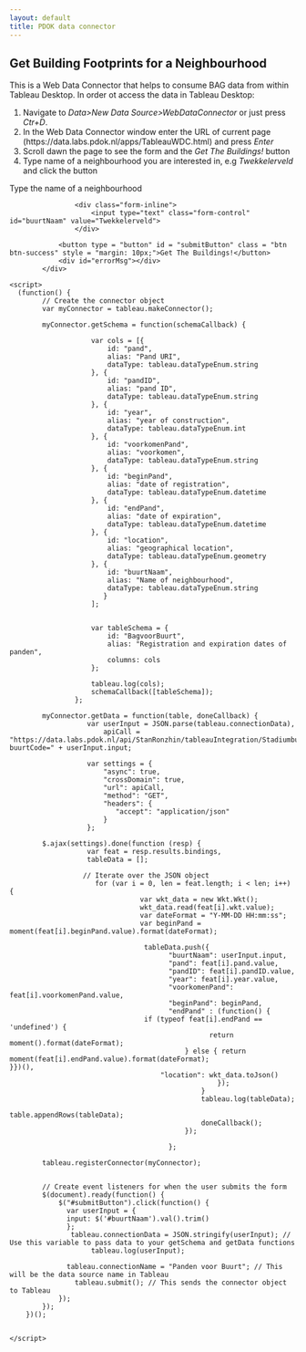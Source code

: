 ```yaml
---
layout: default
title: PDOK data connector
---
```



<script src="https://connectors.tableau.com/libs/tableauwdc-2.3.latest.js" type="text/javascript"></script>
<script src="https://cdnjs.cloudflare.com/ajax/libs/wicket/1.3.2/wicket.min.js" type="text/javascript"></script>
<script src="https://cdnjs.cloudflare.com/ajax/libs/moment.js/2.20.1/moment.min.js" type="text/javascript"></script>

<div class="container container-table">
        <div class="row vertical-center-row">
            <div class="text-center col-md-4 col-md-offset-4">
                <h2>Get Building Footprints for a Neighbourhood</h2>
                <p> 
This is a Web Data Connector that helps to consume BAG data from within Tableau Desktop. 
In order ot access the data in Tableau Desktop:
<ol type="1">
  <li>Navigate to <em>Data>New Data Source>WebDataConnector</em> or just press <em>Ctr+D</em>.</li>
  <li>In the Web Data Connector window enter the URL of current page (https://data.labs.pdok.nl/apps/TableauWDC.html) and press <em>Enter</em></li>
  <li>Scroll dawn the page to see the form and the <em>Get The Buildings!</em> button</li>
  <li>Type name of a neighbourhood you are interested in, e.g <em>Twekkelerveld</em> and click the button</li>
</ol>
</p>
                <form>
                    <div class="form-inline">
                        <label for="buurtNaam" class="text-center">Type the name of a neighbourhood</label>

				    <div class="form-inline">
				        <input type="text" class="form-control" id="buurtNaam" value="Twekkelerveld">
				    </div>

                <button type = "button" id = "submitButton" class = "btn btn-success" style = "margin: 10px;">Get The Buildings!</button>
                <div id="errorMsg"></div>
            </div>

    <script>
      (function() {
            // Create the connector object
            var myConnector = tableau.makeConnector();

            myConnector.getSchema = function(schemaCallback) {

                        var cols = [{
                            id: "pand",
                            alias: "Pand URI",
                            dataType: tableau.dataTypeEnum.string
                        }, {
                            id: "pandID",
                            alias: "pand ID",
                            dataType: tableau.dataTypeEnum.string
                        }, {
                            id: "year",
                            alias: "year of construction",
                            dataType: tableau.dataTypeEnum.int
                        }, {
                            id: "voorkomenPand",
                            alias: "voorkomen",
                            dataType: tableau.dataTypeEnum.string
                        }, {
                            id: "beginPand",
                            alias: "date of registration",
                            dataType: tableau.dataTypeEnum.datetime
                        }, {
                            id: "endPand",
                            alias: "date of expiration",
                            dataType: tableau.dataTypeEnum.datetime
                        }, {
                            id: "location",
                            alias: "geographical location",
                            dataType: tableau.dataTypeEnum.geometry
                        }, {
                            id: "buurtNaam",
                            alias: "Name of neighbourhood",
                            dataType: tableau.dataTypeEnum.string
                           }
                        ];


                        var tableSchema = {
                            id: "BagvoorBuurt",
                            alias: "Registration and expiration dates of panden",
                            columns: cols
                        };

                        tableau.log(cols);
                        schemaCallback([tableSchema]);
                    };

            myConnector.getData = function(table, doneCallback) {
                       var userInput = JSON.parse(tableau.connectionData),
                           apiCall = "https://data.labs.pdok.nl/api/StanRonzhin/tableauIntegration/Stadiumbuurt?buurtCode=" + userInput.input;

                       var settings = {
                           "async": true,
                           "crossDomain": true,
                           "url": apiCall,
                           "method": "GET",
                           "headers": {
                              "accept": "application/json"
                           }
                       };

            $.ajax(settings).done(function (resp) {
                       var feat = resp.results.bindings,
                       tableData = [];

                      // Iterate over the JSON object
                         for (var i = 0, len = feat.length; i < len; i++) {
                                    var wkt_data = new Wkt.Wkt();
                                    wkt_data.read(feat[i].wkt.value);
                                    var dateFormat = "Y-MM-DD HH:mm:ss";
                                    var beginPand = moment(feat[i].beginPand.value).format(dateFormat);
                                    
                                     tableData.push({
                                           "buurtNaam": userInput.input,
                                           "pand": feat[i].pand.value,
                                           "pandID": feat[i].pandID.value,
                                           "year": feat[i].year.value,
                                           "voorkomenPand": feat[i].voorkomenPand.value,
                                           "beginPand": beginPand,
                                           "endPand" : (function() {
                                     if (typeof feat[i].endPand == 'undefined') {
                                                     return moment().format(dateFormat);     
                                               } else { return moment(feat[i].endPand.value).format(dateFormat);                                                     }})(),
                                         "location": wkt_data.toJson()
                                                       });
                                                   }
                                                   tableau.log(tableData);
                                                   table.appendRows(tableData);
                                                   doneCallback();
                                               });

                                           };

            tableau.registerConnector(myConnector);


            // Create event listeners for when the user submits the form
            $(document).ready(function() {
                $("#submitButton").click(function() {
                  var userInput = {
                  input: $('#buurtNaam').val().trim()
                  };
                   tableau.connectionData = JSON.stringify(userInput); // Use this variable to pass data to your getSchema and getData functions
                        tableau.log(userInput);

                  tableau.connectionName = "Panden voor Buurt"; // This will be the data source name in Tableau
                    tableau.submit(); // This sends the connector object to Tableau
                });
            });
        })();


    </script>
